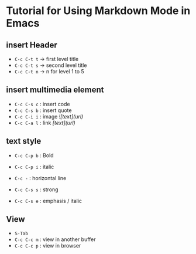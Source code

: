 Tutorial for Using Markdown Mode in Emacs
==========

## insert Header ##
* `C-c C-t t`  -> first level title
* `C-c C-t s`  -> second level title
* `C-c C-t n`  -> n for level 1 to 5

## insert multimedia element ##
* `C-c C-s c` : insert code
* `C-c C-s b` : insert quote
* `C-c C-i i` : image *\![text]\(url)*
* `C-c C-a l` : link *\[text]\(url)*

## text style ##
* `C-c C-p b` : Bold
* `C-c C-p i` : italic
* `C-c -`     : horizontal line

* `C-c C-s s` : strong 
* `C-c C-s e` : emphasis / italic
## View ##
* `S-Tab`
* `C-c C-c m` : view in another buffer
* `C-c C-c p` : view in browser

